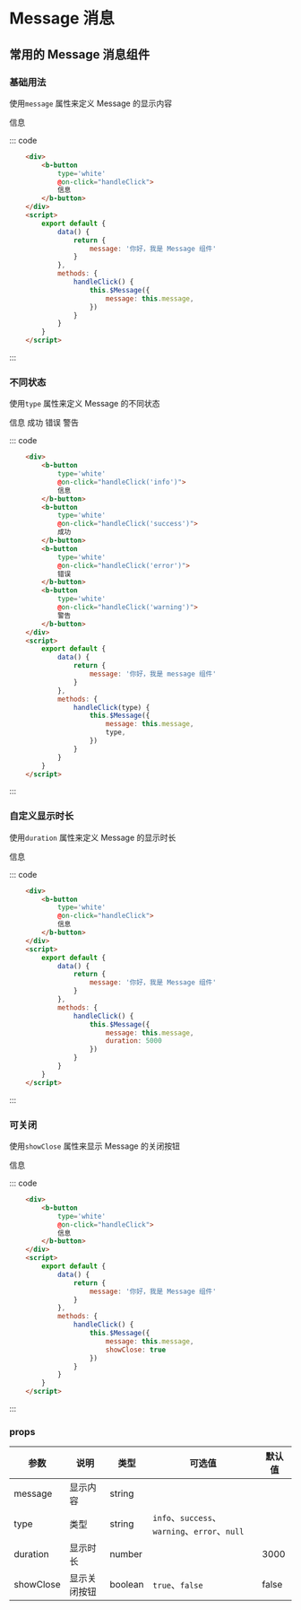 # Message 消息
常用的 Message 消息组件
-----

### 基础用法
使用```message``` 属性来定义 Message 的显示内容

<div class="example">
    <div class="example-box">
        <div style='margin-bottom: 10px;'>
            <b-button
                type='white'
                @on-click="handleClick">
                信息
            </b-button>
        </div>
        <script>
            export default {
                data() {
                    return {
                        message: '你好，我是 Message 组件'
                    }
                },
                methods: {
                    handleClick(type) {
                        this.$Message({
                            message: this.message,
                            type,
                            duration: 1500
                        })
                    },
                    handleClickShowClose() {
                        this.$Message({
                            message: this.message,
                            showClose: true
                        })
                    },
                    handleClickDruation() {
                        this.$Message({
                            message: this.message,
                            duration: 5000
                        })
                    }
                }
            }
        </script>
    </div>

::: code 
```html
    <div>
        <b-button
            type='white'
            @on-click="handleClick">
            信息
        </b-button>
    </div>
    <script>
        export default {
            data() {
                return {
                    message: '你好，我是 Message 组件'
                }
            },
            methods: {
                handleClick() {
                    this.$Message({
                        message: this.message,
                    })
                }
            }
        }
    </script>
```
:::
</div>

### 不同状态
使用```type``` 属性来定义 Message 的不同状态

<div class="example">
    <div class="example-box">
        <div style='margin-bottom: 10px;'>
            <b-button
                type='white'
                @on-click="handleClick('info')">
                信息
            </b-button>
            <b-button
                type='success'
                @on-click="handleClick('success')">
                成功
            </b-button>
            <b-button
                type='error'
                @on-click="handleClick('error')">
                错误
            </b-button>
            <b-button
                type='warning'
                @on-click="handleClick('warning')">
                警告
            </b-button>
        </div>
        <script>
            export default {
                data() {
                    return {
                        message: '你好，我是 Message 组件'
                    }
                },
                methods: {
                    handleClick(type) {
                        this.$Message({
                            message: this.message,
                            type,
                        })
                    }
                }
            }
        </script>
    </div>

::: code
```html
    <div>
        <b-button
            type='white'
            @on-click="handleClick('info')">
            信息
        </b-button>
        <b-button
            type='white'
            @on-click="handleClick('success')">
            成功
        </b-button>
        <b-button
            type='white'
            @on-click="handleClick('error')">
            错误
        </b-button>
        <b-button
            type='white'
            @on-click="handleClick('warning')">
            警告
        </b-button>
    </div>
    <script>
        export default {
            data() {
                return {
                    message: '你好，我是 message 组件'
                }
            },
            methods: {
                handleClick(type) {
                    this.$Message({
                        message: this.message,
                        type,
                    })
                }
            }
        }
    </script>
```
:::
</div>

### 自定义显示时长
使用```duration``` 属性来定义 Message 的显示时长

<div class="example">
    <div class="example-box">
        <div style='margin-bottom: 10px;'>
            <b-button
                type='white'
                @on-click="handleClickDruation">
                信息
            </b-button>
        </div>
    </div>

::: code
```html
    <div>
        <b-button
            type='white'
            @on-click="handleClick">
            信息
        </b-button>
    </div>
    <script>
        export default {
            data() {
                return {
                    message: '你好，我是 Message 组件'
                }
            },
            methods: {
                handleClick() {
                    this.$Message({
                        message: this.message,
                        duration: 5000
                    })
                }
            }
        }
    </script>
```
:::
</div>

### 可关闭
使用```showClose``` 属性来显示 Message 的关闭按钮

<div class="example">
    <div class="example-box">
        <div style='margin-bottom: 10px'>
            <b-button
                type='white'
                @on-click="handleClickShowClose">
                信息
            </b-button>
        </div>
    </div>

::: code
```html
    <div>
        <b-button
            type='white'
            @on-click="handleClick">
            信息
        </b-button>
    </div>
    <script>
        export default {
            data() {
                return {
                    message: '你好，我是 Message 组件'
                }
            },
            methods: {
                handleClick() {
                    this.$Message({
                        message: this.message,
                        showClose: true
                    })
                }
            }
        }
    </script>
```
:::
</div>

### props
| 参数      | 说明    | 类型      | 可选值       | 默认值   |
|---------- |-------- |---------- |-------------  |-------- |
| message     | 显示内容   | string  |        |       |
| type     | 类型   | string    |   `info`、`success`、`warning`、`error`、`null` |    |
| duration     | 显示时长   | number    |    |  3000  |
| showClose     | 显示关闭按钮  | boolean    |   `true`、`false` |  false  |
